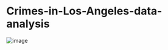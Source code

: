 # Crimes-in-Los-Angeles-data-analysis

![image](https://github.com/Asem-001/Crimes-in-Los-Angeles-data-analysis-in-/assets/117676536/e3d5d6fa-85ac-4c61-a53e-dc3252971d36)
